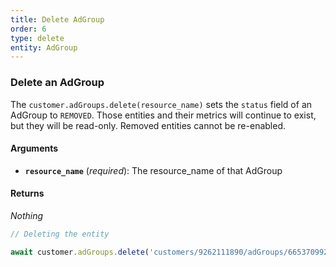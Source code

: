 ```yaml
---
title: Delete AdGroup
order: 6
type: delete
entity: AdGroup
---
```


### Delete an AdGroup

The `customer.adGroups.delete(resource_name)` sets the `status` field of an AdGroup to `REMOVED`. Those entities and their metrics will continue to exist, but they will be read-only. Removed entities cannot be re-enabled.

#### Arguments

- **`resource_name`** (_required_): The resource_name of that AdGroup

#### Returns

_Nothing_

```javascript
// Deleting the entity

await customer.adGroups.delete('customers/9262111890/adGroups/66537099246')
```
